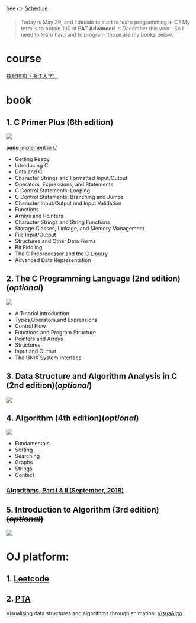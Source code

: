 See &#128073; [Schedule](http://htmlpreview.github.com/?https://github.com/Tom007Cheung/Data-Structures-and-Algorithms/blob/master/index.html)
> Today is May 29, and I decide to start to learn programming in C ! My term is to obtain 100 at **PAT Advanced** in _December_ this year ! So I need to learn hard and to program, those are my books below:

# course
[数据结构（浙江大学）](https://www.icourse163.org/course/ZJU-93001)
# book
## 1. C Primer Plus (6th edition)
![](https://img1.doubanio.com/view/subject/l/public/s27459189.jpg)

[**code** implement in C](https://github.com/Tom007Cheung/Learn-to-Code-in-C)

- Getting Ready
- Introducing C
- Data and C
- Character Strings and Formatted Input/Output
- Operators, Expressions, and Statements
- C Control Statements: Looping
- C Control Statements: Branching and Jumps
- Character Input/Output and Input Validation
- Functions
- Arrays and Pointers
- Character Strings and String Functions
- Storage Classes, Linkage, and Memory Management
- File Input/Output
- Structures and Other Data Forms
- Bit Fiddling
- The C Preprocessor and the C Library
- Advanced Data Representation

## 2. The C Programming Language (2nd edition)(_optional_)
![](https://img3.doubanio.com/view/subject/l/public/s29586132.jpg)

- A Tutorial Introduction
- Types,Operators,and Expressions
- Control Flow
- Functions and Program Structure
- Pointers and Arrays
- Structures
- Input and Output
- The UNIX System Interface

## 3. Data Structure and Algorithm Analysis in C (2nd edition)(_optional_)
![](https://img1.doubanio.com/view/subject/l/public/s3597187.jpg)

## 4. Algorithm (4th edition)(_optional_)
![](https://img3.doubanio.com/view/subject/l/public/s4656875.jpg)

- Fundamentals
- Sorting
- Searching
- Graphs
- Strings
- Context

### [Algorithms, Part Ⅰ & Ⅱ (September, 2018)](https://www.coursera.org/learn/algorithms-part1)
## 5. Introduction to Algorithm (3rd edition) ~~(_optional_)~~
![](https://img3.doubanio.com/view/subject/l/public/s27275094.jpg)

# OJ platform:
## 1. [Leetcode](https://leetcode.com/) 
## 2. [PTA](https://pintia.cn/problem-sets)

Visualising data structures and algorithms through animation: [VisuaAlgo](https://visualgo.net/en)
